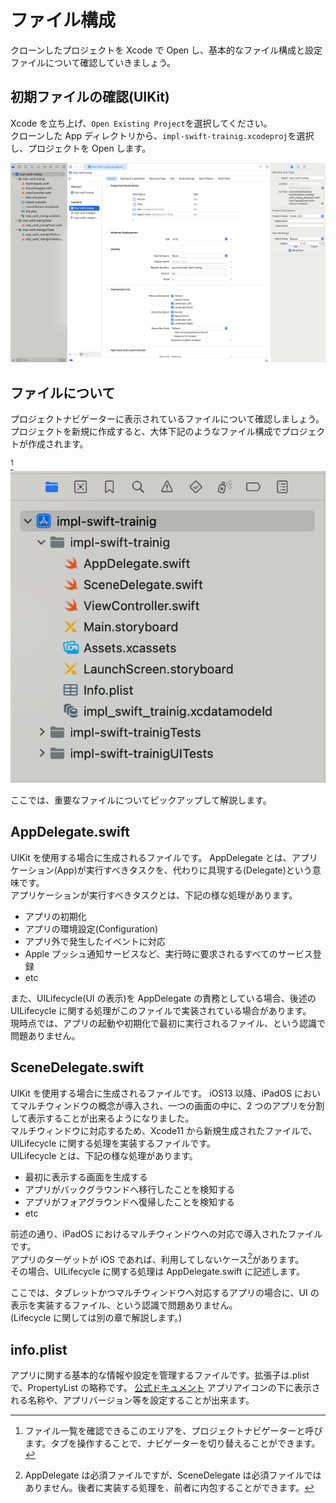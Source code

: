 # ファイル構成

クローンしたプロジェクトを Xcode で Open し、基本的なファイル構成と設定ファイルについて確認していきましょう。

## 初期ファイルの確認(UIKit)

Xcode を立ち上げ、`Open Existing Project`を選択してください。  
クローンした App ディレクトリから、`impl-swift-trainig.xcodeproj`を選択し、プロジェクトを Open します。

![project](../../RESOURCES/IMAGES/ファイル構成/top.png)

## ファイルについて

プロジェクトナビゲーターに表示されているファイルについて確認しましょう。  
プロジェクトを新規に作成すると、大体下記のようなファイル構成でプロジェクトが作成されます。

[^1]
![プロジェクトナビゲーター](../../RESOURCES/IMAGES/ファイル構成/navigator.png)

ここでは、重要なファイルについてピックアップして解説します。

## AppDelegate.swift

UIKit を使用する場合に生成されるファイルです。
AppDelegate とは、アプリケーション(App)が実行すべきタスクを、代わりに具現する(Delegate)という意味です。  
アプリケーションが実行すべきタスクとは、下記の様な処理があります。

- アプリの初期化
- アプリの環境設定(Configuration)
- アプリ外で発生したイベントに対応
- Apple プッシュ通知サービスなど、実行時に要求されるすべてのサービス登録
- etc

また、UILifecycle(UI の表示)を AppDelegate の責務としている場合、後述の UILifecycle に関する処理がこのファイルで実装されている場合があります。  
現時点では、アプリの起動や初期化で最初に実行されるファイル、という認識で問題ありません。

## SceneDelegate.swift

UIKit を使用する場合に生成されるファイルです。
iOS13 以降、iPadOS においてマルチウィンドウの概念が導入され、一つの画面の中に、2 つのアプリを分割して表示することが出来るようになりました。  
マルチウィンドウに対応するため、Xcode11 から新規生成されたファイルで、UILifecycle に関する処理を実装するファイルです。  
UILifecycle とは、下記の様な処理があります。

- 最初に表示する画面を生成する
- アプリがバックグラウンドへ移行したことを検知する
- アプリがフォアグラウンドへ復帰したことを検知する
- etc

前述の通り、iPadOS におけるマルチウィンドウへの対応で導入されたファイルです。  
アプリのターゲットが iOS であれば、利用してしないケース[^2]があります。  
その場合、UILifecycle に関する処理は AppDelegate.swift に記述します。

ここでは、タブレットかつマルチウィンドウへ対応するアプリの場合に、UI の表示を実装するファイル、という認識で問題ありません。  
(Lifecycle に関しては別の章で解説します。)

## info.plist

アプリに関する基本的な情報や設定を管理するファイルです。拡張子は.plist で、PropertyList の略称です。
[公式ドキュメント](https://developer.apple.com/documentation/bundleresources/information_property_list)
アプリアイコンの下に表示される名称や、アプリバージョン等を設定することが出来ます。

[^1]: ファイル一覧を確認できるこのエリアを、プロジェクトナビゲーターと呼びます。タブを操作することで、ナビゲーターを切り替えることができます。
[^2]: AppDelegate は必須ファイルですが、SceneDelegate は必須ファイルではありません。後者に実装する処理を、前者に内包することができます。
